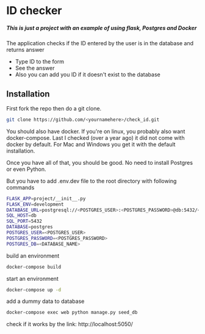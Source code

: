 # ID checker
##### This is just a project with an example of using flask, Postgres and Docker

The application checks if the ID entered by the user is in the database and returns answer 

- Type ID to the form
- See the answer
- Also you can add you ID if it doesn't exist to the database

## Installation

First fork the repo then do a git clone.

```sh
git clone https://github.com/<yournamehere>/check_id.git
```
You should also have docker. If you're on linux, you probably also want docker-compose. Last I checked (over a year ago) it did not come with docker by default. For Mac and Windows you get it with the default installation.

Once you have all of that, you should be good. No need to install Postgres or even Python.

But you have to add .env.dev file to the root directory with following commands

```sh
FLASK_APP=project/__init__.py
FLASK_ENV=development
DATABASE_URL=postgresql://<POSTGRES_USER>:<POSTGRES_PASSWORD>@db:5432/<DATABASE_NAME>
SQL_HOST=db
SQL_PORT=5432
DATABASE=postgres
POSTGRES_USER=<POSTGRES_USER>
POSTGRES_PASSWORD=<POSTGRES_PASSWORD>
POSTGRES_DB=<DATABASE_NAME>
```

build an environment
```sh
docker-compose build
```
start an environment

```sh
docker-compose up -d
```
add a dummy data to database
```sh
docker-compose exec web python manage.py seed_db
```
check if it works by the link:
http://localhost:5050/